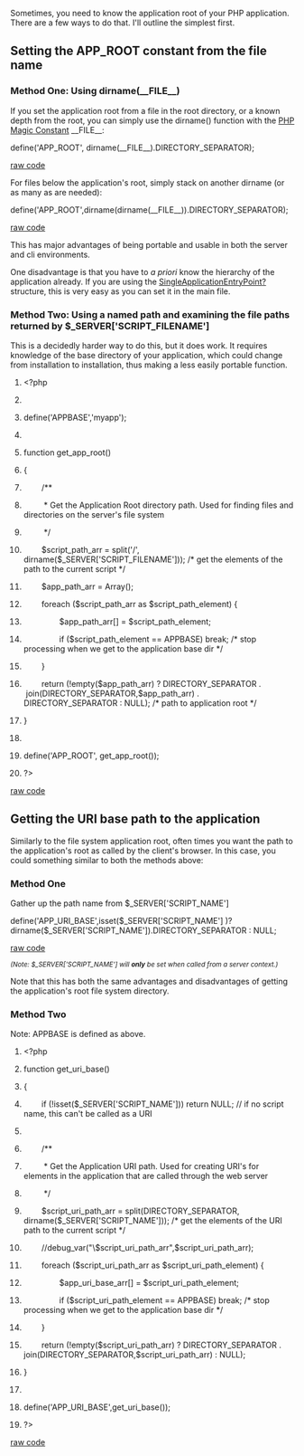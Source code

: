 <div id="wikitext">

<span id="excerpt"></span> Sometimes, you need to know the application
root of your PHP application. There are a few ways to do that. I'll
outline the simplest first. <span id="excerptend"></span>

<div class="vspace">

</div>

Setting the APP\_ROOT constant from the file name
-------------------------------------------------

### Method One: Using dirname(\_\_FILE\_\_)

If you set the application root from a file in the root directory, or a
known depth from the root, you can simply use the dirname() function
with the [PHP Magic
Constant](http://wiki.tamouse.org?n=Technology.PHPMagicConstants?action=print)
\_\_FILE\_\_:

<div class="vspace">

</div>

<div id="sourceblock1" class="sourceblock">

<div class="sourceblocktext">

<div class="php">

<span class="kw3">define</span><span class="br0">(</span><span
class="st_h">'APP\_ROOT'</span><span class="sy0">,</span> <span
class="kw3">dirname</span><span class="br0">(</span><span
class="kw4">\_\_FILE\_\_</span><span class="br0">)</span><span
class="sy0">.</span><span class="kw4">DIRECTORY\_SEPARATOR</span><span
class="br0">)</span><span class="sy0">;</span>

</div>

</div>

<div class="sourceblocklink">

[raw
code](http://wiki.tamouse.org?n=Technology.GettingTheRootOfYourApplication?action=sourceblock&num=1)

</div>

</div>

For files below the application's root, simply stack on another dirname
(or as many as are needed):

<div class="vspace">

</div>

<div id="sourceblock2" class="sourceblock">

<div class="sourceblocktext">

<div class="php">

<span class="kw3">define</span><span class="br0">(</span><span
class="st_h">'APP\_ROOT'</span><span class="sy0">,</span><span
class="kw3">dirname</span><span class="br0">(</span><span
class="kw3">dirname</span><span class="br0">(</span><span
class="kw4">\_\_FILE\_\_</span><span class="br0">)</span><span
class="br0">)</span><span class="sy0">.</span><span
class="kw4">DIRECTORY\_SEPARATOR</span><span class="br0">)</span><span
class="sy0">;</span>

</div>

</div>

<div class="sourceblocklink">

[raw
code](http://wiki.tamouse.org?n=Technology.GettingTheRootOfYourApplication?action=sourceblock&num=2)

</div>

</div>

This has major advantages of being portable and usable in both the
server and cli environments.

One disadvantage is that you have to *a priori* know the hierarchy of
the application already. If you are using the <span
class="wikiword">[SingleApplicationEntryPoint](http://wiki.tamouse.org?n=Technology.SingleApplicationEntryPoint?action=edit)[?](http://wiki.tamouse.org?n=Technology.SingleApplicationEntryPoint?action=edit)</span>
structure, this is very easy as you can set it in the main file.

<div class="vspace">

</div>

### Method Two: Using a named path and examining the file paths returned by \$\_SERVER['SCRIPT\_FILENAME']

This is a decidedly harder way to do this, but it does work. It requires
knowledge of the base directory of your application, which could change
from installation to installation, thus making a less easily portable
function.

<div class="vspace">

</div>

<div id="sourceblock3" class="sourceblock">

<div class="sourceblocktext">

<div class="php">

1.  <div class="de1">

    <span class="kw2">\<?php</span>

    </div>

2.  <div class="de1">

     

    </div>

3.  <div class="de1">

    <span class="kw3">define</span><span class="br0">(</span><span
    class="st_h">'APPBASE'</span><span class="sy0">,</span><span
    class="st_h">'myapp'</span><span class="br0">)</span><span
    class="sy0">;</span>

    </div>

4.  <div class="de1">

     

    </div>

5.  <div class="de2">

    <span class="kw2">function</span> get\_app\_root<span
    class="br0">(</span><span class="br0">)</span>

    </div>

6.  <div class="de1">

    <span class="br0">{</span>

    </div>

7.  <div class="de1">

            <span class="co4">/\*\*</span>

    </div>

8.  <div class="de1">

    <span class="co4">         \* Get the Application Root directory
    path. Used for finding files and directories on the server's file
    system</span>

    </div>

9.  <div class="de1">

    <span class="co4">         \*/</span>

    </div>

10. <div class="de2">

            <span class="re0">\$script\_path\_arr</span> <span
    class="sy0">=</span> <span class="kw3">split</span><span
    class="br0">(</span><span class="st_h">'/'</span><span
    class="sy0">,</span> <span class="kw3">dirname</span><span
    class="br0">(</span><span class="re0">\$\_SERVER</span><span
    class="br0">[</span><span
    class="st_h">'SCRIPT\_FILENAME'</span><span
    class="br0">]</span><span class="br0">)</span><span
    class="br0">)</span><span class="sy0">;</span> <span
    class="coMULTI">/\* get the elements of the path to the current
    script \*/</span>

    </div>

11. <div class="de1">

            <span class="re0">\$app\_path\_arr</span> <span
    class="sy0">=</span> <span class="kw3">Array</span><span
    class="br0">(</span><span class="br0">)</span><span
    class="sy0">;</span>

    </div>

12. <div class="de1">

            <span class="kw1">foreach</span> <span
    class="br0">(</span><span class="re0">\$script\_path\_arr</span>
    <span class="kw1">as</span> <span
    class="re0">\$script\_path\_element</span><span class="br0">)</span>
    <span class="br0">{</span>

    </div>

13. <div class="de1">

                    <span class="re0">\$app\_path\_arr</span><span
    class="br0">[</span><span class="br0">]</span> <span
    class="sy0">=</span> <span
    class="re0">\$script\_path\_element</span><span class="sy0">;</span>

    </div>

14. <div class="de1">

                    <span class="kw1">if</span> <span
    class="br0">(</span><span class="re0">\$script\_path\_element</span>
    <span class="sy0">==</span> APPBASE<span class="br0">)</span> <span
    class="kw1">break</span><span class="sy0">;</span> <span
    class="coMULTI">/\* stop processing when we get to the application
    base dir \*/</span>

    </div>

15. <div class="de2">

            <span class="br0">}</span>

    </div>

16. <div class="de1">

            <span class="kw1">return</span> <span
    class="br0">(</span><span class="sy0">!</span><span
    class="kw3">empty</span><span class="br0">(</span><span
    class="re0">\$app\_path\_arr</span><span class="br0">)</span> ?
    <span class="kw4">DIRECTORY\_SEPARATOR</span> <span
    class="sy0">.</span>  <span class="kw3">join</span><span
    class="br0">(</span><span
    class="kw4">DIRECTORY\_SEPARATOR</span><span
    class="sy0">,</span><span class="re0">\$app\_path\_arr</span><span
    class="br0">)</span> <span class="sy0">.</span> <span
    class="kw4">DIRECTORY\_SEPARATOR</span> <span class="sy0">:</span>
    <span class="kw4">NULL</span><span class="br0">)</span><span
    class="sy0">;</span> <span class="coMULTI">/\* path to application
    root \*/</span>

    </div>

17. <div class="de1">

    <span class="br0">}</span>

    </div>

18. <div class="de1">

     

    </div>

19. <div class="de1">

    <span class="kw3">define</span><span class="br0">(</span><span
    class="st_h">'APP\_ROOT'</span><span class="sy0">,</span>
    get\_app\_root<span class="br0">(</span><span
    class="br0">)</span><span class="br0">)</span><span
    class="sy0">;</span>

    </div>

20. <div class="de2">

    <span class="sy1">?\></span>

    </div>

</div>

</div>

<div class="sourceblocklink">

[raw
code](http://wiki.tamouse.org?n=Technology.GettingTheRootOfYourApplication?action=sourceblock&num=3)

</div>

</div>

<div class="vspace">

</div>

Getting the URI base path to the application
--------------------------------------------

Similarly to the file system application root, often times you want the
path to the application's root as called by the client's browser. In
this case, you could something similar to both the methods above:

<div class="vspace">

</div>

### Method One

Gather up the path name from \$\_SERVER['SCRIPT\_NAME']

<div id="sourceblock4" class="sourceblock">

<div class="sourceblocktext">

<div class="php">

<span class="kw3">define</span><span class="br0">(</span><span
class="st_h">'APP\_URI\_BASE'</span><span class="sy0">,</span><span
class="kw3">isset</span><span class="br0">(</span><span
class="re0">\$\_SERVER</span><span class="br0">[</span><span
class="st_h">'SCRIPT\_NAME'</span><span class="br0">]</span> <span
class="br0">)</span>? <span class="kw3">dirname</span><span
class="br0">(</span><span class="re0">\$\_SERVER</span><span
class="br0">[</span><span class="st_h">'SCRIPT\_NAME'</span><span
class="br0">]</span><span class="br0">)</span><span
class="sy0">.</span><span class="kw4">DIRECTORY\_SEPARATOR</span> <span
class="sy0">:</span> <span class="kw4">NULL</span><span
class="sy0">;</span>

</div>

</div>

<div class="sourceblocklink">

[raw
code](http://wiki.tamouse.org?n=Technology.GettingTheRootOfYourApplication?action=sourceblock&num=4)

</div>

</div>

<span style="font-size:83%">*(Note: \$\_SERVER['SCRIPT\_NAME'] will
**only** be set when called from a server context.)*</span>

Note that this has both the same advantages and disadvantages of getting
the application's root file system directory.

<div class="vspace">

</div>

### Method Two

Note: APPBASE is defined as above.

<div class="vspace">

</div>

<div id="sourceblock5" class="sourceblock">

<div class="sourceblocktext">

<div class="php">

1.  <div class="de1">

    <span class="kw2">\<?php</span>

    </div>

2.  <div class="de1">

    <span class="kw2">function</span> get\_uri\_base<span
    class="br0">(</span><span class="br0">)</span>

    </div>

3.  <div class="de1">

    <span class="br0">{</span>

    </div>

4.  <div class="de1">

            <span class="kw1">if</span> <span class="br0">(</span><span
    class="sy0">!</span><span class="kw3">isset</span><span
    class="br0">(</span><span class="re0">\$\_SERVER</span><span
    class="br0">[</span><span class="st_h">'SCRIPT\_NAME'</span><span
    class="br0">]</span><span class="br0">)</span><span
    class="br0">)</span> <span class="kw1">return</span> <span
    class="kw4">NULL</span><span class="sy0">;</span> <span
    class="co1">// if no script name, this can't be called as a
    URI</span>

    </div>

5.  <div class="de2">

     

    </div>

6.  <div class="de1">

            <span class="co4">/\*\*</span>

    </div>

7.  <div class="de1">

    <span class="co4">         \* Get the Application URI path. Used for
    creating URI's for elements in the application that are called
    through the web server</span>

    </div>

8.  <div class="de1">

    <span class="co4">         \*/</span>

    </div>

9.  <div class="de1">

            <span class="re0">\$script\_uri\_path\_arr</span> <span
    class="sy0">=</span> <span class="kw3">split</span><span
    class="br0">(</span><span
    class="kw4">DIRECTORY\_SEPARATOR</span><span class="sy0">,</span>
    <span class="kw3">dirname</span><span class="br0">(</span><span
    class="re0">\$\_SERVER</span><span class="br0">[</span><span
    class="st_h">'SCRIPT\_NAME'</span><span class="br0">]</span><span
    class="br0">)</span><span class="br0">)</span><span
    class="sy0">;</span> <span class="coMULTI">/\* get the elements of
    the URI path to the current script \*/</span>

    </div>

10. <div class="de2">

            <span
    class="co1">//debug\_var("\\\$script\_uri\_path\_arr",\$script\_uri\_path\_arr);</span>

    </div>

11. <div class="de1">

            <span class="kw1">foreach</span> <span
    class="br0">(</span><span
    class="re0">\$script\_uri\_path\_arr</span> <span
    class="kw1">as</span> <span
    class="re0">\$script\_uri\_path\_element</span><span
    class="br0">)</span> <span class="br0">{</span>

    </div>

12. <div class="de1">

                    <span class="re0">\$app\_uri\_base\_arr</span><span
    class="br0">[</span><span class="br0">]</span> <span
    class="sy0">=</span> <span
    class="re0">\$script\_uri\_path\_element</span><span
    class="sy0">;</span>

    </div>

13. <div class="de1">

                    <span class="kw1">if</span> <span
    class="br0">(</span><span
    class="re0">\$script\_uri\_path\_element</span> <span
    class="sy0">==</span> APPBASE<span class="br0">)</span> <span
    class="kw1">break</span><span class="sy0">;</span> <span
    class="coMULTI">/\* stop processing when we get to the application
    base dir \*/</span>

    </div>

14. <div class="de1">

            <span class="br0">}</span>

    </div>

15. <div class="de2">

            <span class="kw1">return</span> <span
    class="br0">(</span><span class="sy0">!</span><span
    class="kw3">empty</span><span class="br0">(</span><span
    class="re0">\$script\_uri\_path\_arr</span><span
    class="br0">)</span> ? <span class="kw4">DIRECTORY\_SEPARATOR</span>
    <span class="sy0">.</span> <span class="kw3">join</span><span
    class="br0">(</span><span
    class="kw4">DIRECTORY\_SEPARATOR</span><span
    class="sy0">,</span><span
    class="re0">\$script\_uri\_path\_arr</span><span
    class="br0">)</span> <span class="sy0">:</span> <span
    class="kw4">NULL</span><span class="br0">)</span><span
    class="sy0">;</span>

    </div>

16. <div class="de1">

    <span class="br0">}</span>

    </div>

17. <div class="de1">

     

    </div>

18. <div class="de1">

    <span class="kw3">define</span><span class="br0">(</span><span
    class="st_h">'APP\_URI\_BASE'</span><span
    class="sy0">,</span>get\_uri\_base<span class="br0">(</span><span
    class="br0">)</span><span class="br0">)</span><span
    class="sy0">;</span>

    </div>

19. <div class="de1">

    <span class="sy1">?\></span>

    </div>

</div>

</div>

<div class="sourceblocklink">

[raw
code](http://wiki.tamouse.org?n=Technology.GettingTheRootOfYourApplication?action=sourceblock&num=5)

</div>

</div>

<div class="vspace">

</div>

<div style="display: none;">

Keep metadata at end of page

Summary:In an application, it's often necessary to know where the root
of the application is Parent:(Technology.)PHP <span
class="wikiword">[IncludeMe](http://wiki.tamouse.org?n=Technology.IncludeMe?action=edit)[?](http://wiki.tamouse.org?n=Technology.IncludeMe?action=edit)</span>:[Technology.PHP](http://wiki.tamouse.org?n=Technology.PHP?action=print)
Categories:[Article](http://wiki.tamouse.org?n=Category.Article),[HowTos](http://wiki.tamouse.org?n=Category.HowTos)
Tags: php, how to, web development

</div>

<div class="vspace">

</div>

</div>
